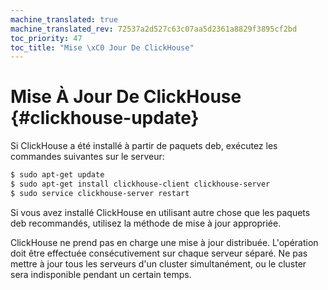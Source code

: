 ```yaml
---
machine_translated: true
machine_translated_rev: 72537a2d527c63c07aa5d2361a8829f3895cf2bd
toc_priority: 47
toc_title: "Mise \xC0 Jour De ClickHouse"
---
```


# Mise À Jour De ClickHouse {#clickhouse-update}

Si ClickHouse a été installé à partir de paquets deb, exécutez les commandes suivantes sur le serveur:

``` bash
$ sudo apt-get update
$ sudo apt-get install clickhouse-client clickhouse-server
$ sudo service clickhouse-server restart
```

Si vous avez installé ClickHouse en utilisant autre chose que les paquets deb recommandés, utilisez la méthode de mise à jour appropriée.

ClickHouse ne prend pas en charge une mise à jour distribuée. L'opération doit être effectuée consécutivement sur chaque serveur séparé. Ne pas mettre à jour tous les serveurs d'un cluster simultanément, ou le cluster sera indisponible pendant un certain temps.
